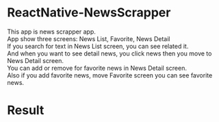 # ReactNative-NewsScrapper

This app is news scrapper app.<br/>
App show three screens: News List, Favorite, News Detail<br/>
If you search for text in News List screen, you can see related it.<br/>
And when you want to see detail news, you click news then you move to News Detail screen.<br/>
You can add or remove for favorite news in News Detail screen.<br/>
Also if you add favorite news, move Favorite screen you can see favorite news.

# Result
